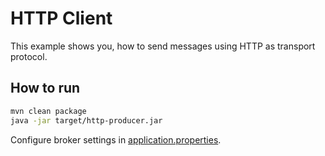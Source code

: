 # HTTP Client
This example shows you, how to send messages using HTTP as transport protocol.

## How to run

```bash
mvn clean package
java -jar target/http-producer.jar
```

Configure broker settings in [application.properties](src/main/resources/application.properties). 

